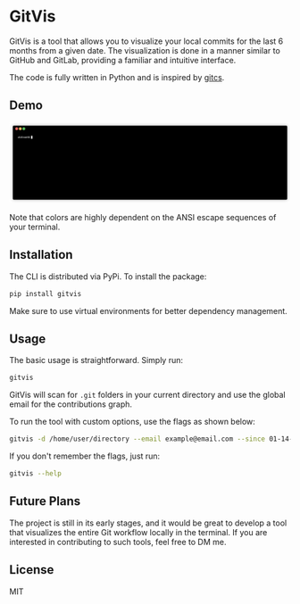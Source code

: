 
# GitVis

GitVis is a tool that allows you to visualize your local commits for the last 6 months from a given date. The visualization is done in a manner similar to GitHub and GitLab, providing a familiar and intuitive interface.

The code is fully written in Python and is inspired by [gitcs](https://github.com/knbr13/gitcs).

## Demo
![gitvis](https://github.com/aldinash/gitvis/blob/main/gitvis.gif?raw=true)

Note that colors are highly dependent on the ANSI escape sequences of your terminal.

## Installation

The CLI is distributed via PyPi. To install the package:

```sh
pip install gitvis
```

Make sure to use virtual environments for better dependency management.

## Usage

The basic usage is straightforward. Simply run:

```sh
gitvis
```

GitVis will scan for `.git` folders in your current directory and use the global email for the contributions graph.

To run the tool with custom options, use the flags as shown below:

```sh
gitvis -d /home/user/directory --email example@email.com --since 01-14-2024
```

If you don't remember the flags, just run:

```sh
gitvis --help
```

## Future Plans

The project is still in its early stages, and it would be great to develop a tool that visualizes the entire Git workflow locally in the terminal. If you are interested in contributing to such tools, feel free to DM me.

## License

MIT
